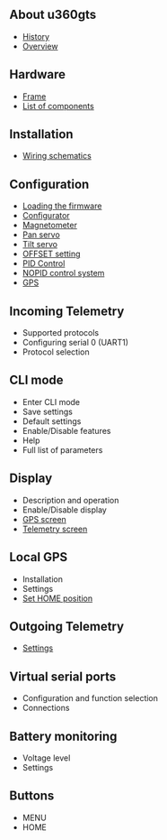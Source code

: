 ## About u360gts

- [History](history.md)
- [Overview](overview.md)

## Hardware

- [Frame](hardware-frame.md)
- [List of components](hardware-list-of-components.md)

## Installation

- [Wiring schematics](install-wiring-schematics.md)

## Configuration

- [Loading the firmware](configuration-loading-firmware.md)
- [Configurator](https://github.com/raul-ortega/u360gts-configurator)
- [Magnetometer](configuration-compass.md)
- [Pan servo](configuration-pan-servo.md)
- [Tilt servo](configuration-tilt-servo.md)
- [OFFSET setting](configuration-offset.md)
- [PID Control](configuration-pid-controller.md)
- [NOPID control system](configuration-nopid-system.md)
- [GPS](configuration-gps.md)

## Incoming Telemetry

- Supported protocols
- Configuring serial 0 (UART1)
- Protocol selection

##  CLI mode

- Enter CLI mode
- Save settings
- Default settings
- Enable/Disable features
- Help
- Full list of parameters

## Display

- Description and operation
- Enable/Disable display
- [GPS screen](display-gps.md)
- [Telemetry screen](display-telemetry.md)

## Local GPS

- Installation
- Settings
- [Set HOME position](set-home.md)

## Outgoing Telemetry

- [Settings](outgoing-telemetry.md)

## Virtual serial ports

- Configuration and function selection
- Connections

## Battery monitoring

- Voltage level
- Settings

## Buttons

- MENU
- HOME
